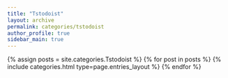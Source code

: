 ```yaml
---
title: "Tstodoist"
layout: archive
permalink: categories/tstodoist
author_profile: true
sidebar_main: true
---
```



{% assign posts = site.categories.Tstodoist %}
{% for post in posts %} {% include categories.html type=page.entries_layout %} {% endfor %}